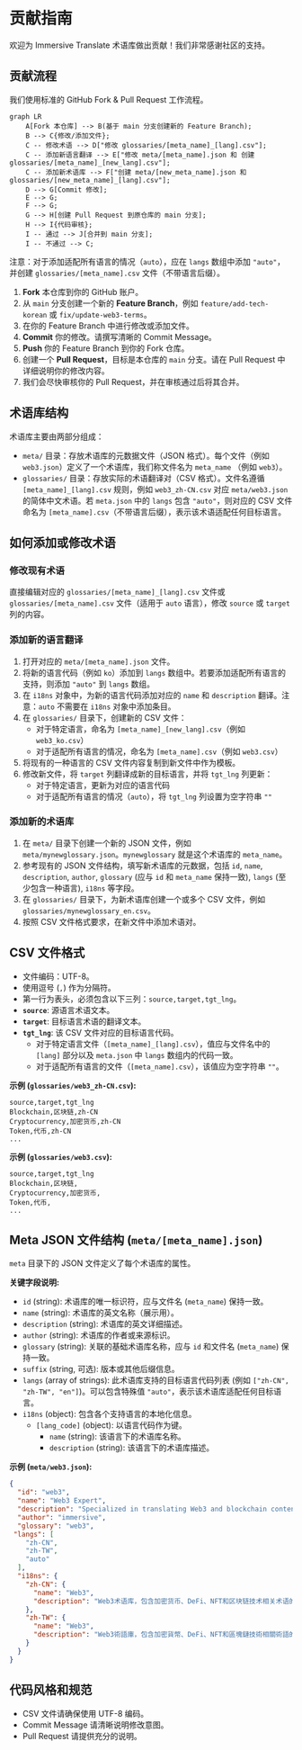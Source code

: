 # 贡献指南

欢迎为 Immersive Translate 术语库做出贡献！我们非常感谢社区的支持。

## 贡献流程

我们使用标准的 GitHub Fork & Pull Request 工作流程。

```mermaid
graph LR
    A[Fork 本仓库] --> B(基于 main 分支创建新的 Feature Branch);
    B --> C{修改/添加文件};
    C -- 修改术语 --> D["修改 glossaries/[meta_name]_[lang].csv"];
    C -- 添加新语言翻译 --> E["修改 meta/[meta_name].json 和 创建 glossaries/[meta_name]_[new_lang].csv"];
    C -- 添加新术语库 --> F["创建 meta/[new_meta_name].json 和 glossaries/[new_meta_name]_[lang].csv"];
    D --> G[Commit 修改];
    E --> G;
    F --> G;
    G --> H[创建 Pull Request 到原仓库的 main 分支];
    H --> I{代码审核};
    I -- 通过 --> J[合并到 main 分支];
    I -- 不通过 --> C;
```

注意：对于添加适配所有语言的情况（`auto`），应在 `langs` 数组中添加 `"auto"`，并创建 `glossaries/[meta_name].csv` 文件（不带语言后缀）。

1.  **Fork** 本仓库到你的 GitHub 账户。
2.  从 `main` 分支创建一个新的 **Feature Branch**，例如 `feature/add-tech-korean` 或 `fix/update-web3-terms`。
3.  在你的 Feature Branch 中进行修改或添加文件。
4.  **Commit** 你的修改。请撰写清晰的 Commit Message。
5.  **Push** 你的 Feature Branch 到你的 Fork 仓库。
6.  创建一个 **Pull Request**，目标是本仓库的 `main` 分支。请在 Pull Request 中详细说明你的修改内容。
7.  我们会尽快审核你的 Pull Request，并在审核通过后将其合并。

## 术语库结构

术语库主要由两部分组成：

*   `meta/` 目录：存放术语库的元数据文件（JSON 格式）。每个文件（例如 `web3.json`）定义了一个术语库，我们称文件名为 `meta_name` （例如 `web3`）。
*   `glossaries/` 目录：存放实际的术语翻译对（CSV 格式）。文件名遵循 `[meta_name]_[lang].csv` 规则，例如 `web3_zh-CN.csv` 对应 `meta/web3.json` 的简体中文术语。若 `meta.json` 中的 `langs` 包含 `"auto"`，则对应的 CSV 文件命名为 `[meta_name].csv`（不带语言后缀），表示该术语适配任何目标语言。

## 如何添加或修改术语

### 修改现有术语

直接编辑对应的 `glossaries/[meta_name]_[lang].csv` 文件或 `glossaries/[meta_name].csv` 文件（适用于 `auto` 语言），修改 `source` 或 `target` 列的内容。

### 添加新的语言翻译

1.  打开对应的 `meta/[meta_name].json` 文件。
2.  将新的语言代码（例如 `ko`）添加到 `langs` 数组中。若要添加适配所有语言的支持，则添加 `"auto"` 到 `langs` 数组。
3.  在 `i18ns` 对象中，为新的语言代码添加对应的 `name` 和 `description` 翻译。注意：`auto` 不需要在 `i18ns` 对象中添加条目。
4.  在 `glossaries/` 目录下，创建新的 CSV 文件：
    - 对于特定语言，命名为 `[meta_name]_[new_lang].csv`（例如 `web3_ko.csv`）
    - 对于适配所有语言的情况，命名为 `[meta_name].csv`（例如 `web3.csv`）
5.  将现有的一种语言的 CSV 文件内容复制到新文件中作为模板。
6.  修改新文件，将 `target` 列翻译成新的目标语言，并将 `tgt_lng` 列更新：
    - 对于特定语言，更新为对应的语言代码
    - 对于适配所有语言的情况（`auto`），将 `tgt_lng` 列设置为空字符串 `""`

### 添加新的术语库

1.  在 `meta/` 目录下创建一个新的 JSON 文件，例如 `meta/mynewglossary.json`。`mynewglossary` 就是这个术语库的 `meta_name`。
2.  参考现有的 JSON 文件结构，填写新术语库的元数据，包括 `id`, `name`, `description`, `author`, `glossary` (应与 `id` 和 `meta_name` 保持一致), `langs` (至少包含一种语言), `i18ns` 等字段。
3.  在 `glossaries/` 目录下，为新术语库创建一个或多个 CSV 文件，例如 `glossaries/mynewglossary_en.csv`。
4.  按照 CSV 文件格式要求，在新文件中添加术语对。

## CSV 文件格式

*   文件编码：UTF-8。
*   使用逗号 (`,`) 作为分隔符。
*   第一行为表头，必须包含以下三列：`source,target,tgt_lng`。
*   **`source`**: 源语言术语文本。
*   **`target`**: 目标语言术语的翻译文本。
*   **`tgt_lng`**: 该 CSV 文件对应的目标语言代码。
    - 对于特定语言文件（`[meta_name]_[lang].csv`），值应与文件名中的 `[lang]` 部分以及 `meta.json` 中 `langs` 数组内的代码一致。
    - 对于适配所有语言的文件（`[meta_name].csv`），该值应为空字符串 `""`。

**示例 (`glossaries/web3_zh-CN.csv`):**

```csv
source,target,tgt_lng
Blockchain,区块链,zh-CN
Cryptocurrency,加密货币,zh-CN
Token,代币,zh-CN
...
```

**示例 (`glossaries/web3.csv`):**

```csv
source,target,tgt_lng
Blockchain,区块链,
Cryptocurrency,加密货币,
Token,代币,
...
```

## Meta JSON 文件结构 (`meta/[meta_name].json`)

`meta` 目录下的 JSON 文件定义了每个术语库的属性。

**关键字段说明:**

*   `id` (string): 术语库的唯一标识符，应与文件名 (`meta_name`) 保持一致。
*   `name` (string): 术语库的英文名称（展示用）。
*   `description` (string): 术语库的英文详细描述。
*   `author` (string): 术语库的作者或来源标识。
*   `glossary` (string): 关联的基础术语库名称，应与 `id` 和文件名 (`meta_name`) 保持一致。
*   `suffix` (string, 可选): 版本或其他后缀信息。
*   `langs` (array of strings): 此术语库支持的目标语言代码列表 (例如 `["zh-CN", "zh-TW", "en"]`)。可以包含特殊值 `"auto"`，表示该术语库适配任何目标语言。
*   `i18ns` (object): 包含各个支持语言的本地化信息。
    *   `[lang_code]` (object): 以语言代码作为键。
        *   `name` (string): 该语言下的术语库名称。
        *   `description` (string): 该语言下的术语库描述。

**示例 (`meta/web3.json`):**

```json
{
  "id": "web3",
  "name": "Web3 Expert",
  "description": "Specialized in translating Web3 and blockchain content...",
  "author": "immersive",
  "glossary": "web3",
 "langs": [
    "zh-CN",
    "zh-TW",
    "auto"
  ],
  "i18ns": {
    "zh-CN": {
      "name": "Web3",
      "description": "Web3术语库，包含加密货币、DeFi、NFT和区块链技术相关术语的中文翻译。"
    },
    "zh-TW": {
      "name": "Web3",
      "description": "Web3術語庫，包含加密貨幣、DeFi、NFT和區塊鏈技術相關術語的繁體中文翻譯。"
    }
  }
}
```

## 代码风格和规范

*   CSV 文件请确保使用 UTF-8 编码。
*   Commit Message 请清晰说明修改意图。
*   Pull Request 请提供充分的说明。
